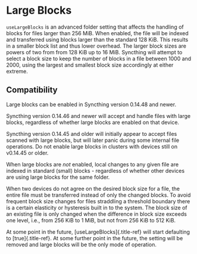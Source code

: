 # Large Blocks

`useLargeBlocks` is an advanced folder setting that affects the handling of blocks for files larger than 256 MiB. When enabled, the file will be indexed and transferred using blocks larger than the standard 128 KiB. This results in a smaller block list and thus lower overhead. The larger block sizes are powers of two from from 128 KiB up to 16 MiB. Syncthing will attempt to select a block size to keep the number of blocks in a file between 1000 and 2000, using the largest and smallest block size accordingly at either extreme.

## Compatibility

Large blocks can be enabled in Syncthing version 0.14.48 and newer.

Syncthing version 0.14.46 and newer will accept and handle files with large blocks, regardless of whether large blocks are enabled on that device.

Syncthing version 0.14.45 and older will initially appear to accept files scanned with large blocks, but will later panic during some internal file operations. Do not enable large blocks in clusters with devices still on v0.14.45 or older.

When large blocks are _not_ enabled, local changes to any given file are indexed in standard \(small\) blocks - regardless of whether other devices are using large blocks for the same folder.

When two devices do not agree on the desired block size for a file, the entire file must be transferred instead of only the changed blocks. To avoid frequent block size changes for files straddling a threshold boundary there is a certain elasticity or hysteresis built in to the system. The block size of an existing file is only changed when the difference in block size exceeds one level, i.e., from 256 KiB to 1 MiB, but not from 256 KiB to 512 KiB.

At some point in the future, \[useLargeBlocks\]{.title-ref} will start defaulting to \[true\]{.title-ref}. At some further point in the future, the setting will be removed and large blocks will be the only mode of operation.

